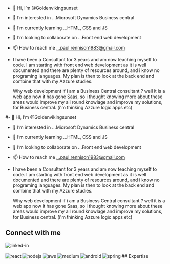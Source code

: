 - 👋 Hi, I’m @Goldenvikingsunset
- 👀 I’m interested in ...Microsoft Dynamics Business central
- 🌱 I’m currently learning ...HTML, CSS and JS
- 💞️ I’m looking to collaborate on ...Front end web development
- 📫 How to reach me ...paul.rennison1983@gmail.com
- I have been a Consultant for 3 years and am now teaching myself to code.
  I am starting with front end web development as it is well documented and there are plenty of resources around, and i know no programing languages.
  My plan is then to look at the back end and combine that with my Azzure studies.
  
  Why web development if i am a Business Central consultant ? well it is a web app now it has gone Saas,
  so i thought knowing more about these areas would improve my all round knowlage and improve my solutions,
  for Business central. (i'm thinking Azzure logic apps etc) 

<!---
Goldenvikingsunset/Goldenvikingsunset is a ✨ special ✨ repository because its `README.md` (this file) appears on your GitHub profile.
You can click the Preview link to take a look at your changes.
--->

#- 👋 Hi, I’m @Goldenvikingsunset
- 👀 I’m interested in ...Microsoft Dynamics Business central
- 🌱 I’m currently learning ...HTML, CSS and JS
- 💞️ I’m looking to collaborate on ...Front end web development
- 📫 How to reach me ...paul.rennison1983@gmail.com
- I have been a Consultant for 3 years and am now teaching myself to code.
  I am starting with front end web development as it is well documented and there are plenty of resources around, and i know no programing languages.
  My plan is then to look at the back end and combine that with my Azzure studies.
  
  Why web development if i am a Business Central consultant ? well it is a web app now it has gone Saas,
  so i thought knowing more about these areas would improve my all round knowlage and improve my solutions,
  for Business central. (i'm thinking Azzure logic apps etc) 

<!---
Goldenvikingsunset/Goldenvikingsunset is a ✨ special ✨ repository because its `README.md` (this file) appears on your GitHub profile.
You can click the Preview link to take a look at your changes.
--->

## Connect with me
[<img align="left" alt="linked-in" src="https://img.shields.io/badge/linkedin-%230077B5.svg?&style=for-the-badge&logo=linkedin&logoColor=white" />](https://www.linkedin.com/in/paul-rennison-599399a1/)
<!---
[<img align="left" alt="medium" src="https://img.shields.io/badge/medium-%2312100E.svg?&style=for-the-badge&logo=medium&logoColor=white" />](https://56faisal.medium.com/)
[<img align="left" alt="stack-overflow" src="https://img.shields.io/badge/stack%20overflow-FE7A16?logo=stack-overflow&logoColor=white&style=for-the-badge" />](https://stackoverflow.com/users/5379437/mohammad-faisal)
[<img align="left" alt="facebook" src="https://img.shields.io/badge/facebook-%231877F2.svg?&style=for-the-badge&logo=facebook&logoColor=white" />](https://www.facebook.com/56faisal/)
[<img align="left" alt="twitter" src="https://img.shields.io/badge/twitter-%231DA1F2.svg?&style=for-the-badge&logo=twitter&logoColor=white" />](https://twitter.com/Mohamma88766694)
<br>
<br>
--->
<br>
<br>
## Expertise
<img align="left" alt="react" src="https://img.shields.io/badge/react%20-%2320232a.svg?&style=for-the-badge&logo=react&logoColor=%2361DAFB" />
<img align="left" alt="nodejs" src="https://img.shields.io/badge/node.js%20-%2343853D.svg?&style=for-the-badge&logo=node.js&logoColor=white" />
<img align="left" alt="aws" src="https://img.shields.io/badge/Business Central%20-%23232F3E?logo=amazon-aws&logoColor=white&style=for-the-badge" />
<img align="left" alt="medium" src="https://img.shields.io/badge/Azure-%23316192.svg?&style=for-the-badge&logo=postgresql&logoColor=white" />
<img align="left" alt="android" src="https://img.shields.io/badge/Java%20Script-3DDC84?logo=android&logoColor=white&style=for-the-badge" />
<img align="left" alt="spring" src="https://img.shields.io/badge/Power%20Platform%20-%236DB33F.svg?&style=for-the-badge&logo=spring&logoColor=white" />
<br>
<br>
